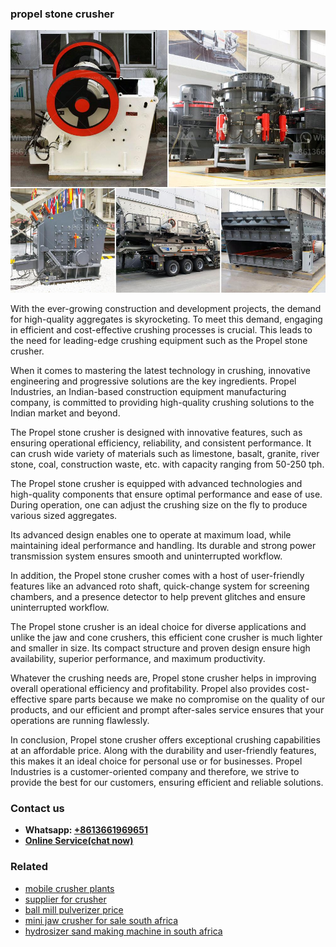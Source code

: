 <h3>propel stone crusher</h3><img src='1708408466.jpg' alt=''><p>With the ever-growing construction and development projects, the demand for high-quality aggregates is skyrocketing. To meet this demand, engaging in efficient and cost-effective crushing processes is crucial. This leads to the need for leading-edge crushing equipment such as the Propel stone crusher.</p><p>When it comes to mastering the latest technology in crushing, innovative engineering and progressive solutions are the key ingredients. Propel Industries, an Indian-based construction equipment manufacturing company, is committed to providing high-quality crushing solutions to the Indian market and beyond.</p><p>The Propel stone crusher is designed with innovative features, such as ensuring operational efficiency, reliability, and consistent performance. It can crush wide variety of materials such as limestone, basalt, granite, river stone, coal, construction waste, etc. with capacity ranging from 50-250 tph.</p><p>The Propel stone crusher is equipped with advanced technologies and high-quality components that ensure optimal performance and ease of use. During operation, one can adjust the crushing size on the fly to produce various sized aggregates.</p><p>Its advanced design enables one to operate at maximum load, while maintaining ideal performance and handling. Its durable and strong power transmission system ensures smooth and uninterrupted workflow.</p><p>In addition, the Propel stone crusher comes with a host of user-friendly features like an advanced roto shaft, quick-change system for screening chambers, and a presence detector to help prevent glitches and ensure uninterrupted workflow.</p><p>The Propel stone crusher is an ideal choice for diverse applications and unlike the jaw and cone crushers, this efficient cone crusher is much lighter and smaller in size. Its compact structure and proven design ensure high availability, superior performance, and maximum productivity.</p><p>Whatever the crushing needs are, Propel stone crusher helps in improving overall operational efficiency and profitability. Propel also provides cost-effective spare parts because we make no compromise on the quality of our products, and our efficient and prompt after-sales service ensures that your operations are running flawlessly.</p><p>In conclusion, Propel stone crusher offers exceptional crushing capabilities at an affordable price. Along with the durability and user-friendly features, this makes it an ideal choice for personal use or for businesses. Propel Industries is a customer-oriented company and therefore, we strive to provide the best for our customers, ensuring efficient and reliable solutions.</p><h3>Contact us</h3><ul><li><strong>Whatsapp:&nbsp;<a href="https://wa.me/8613661969651">+8613661969651</a></strong></li><li><a href="https://swt.shibang-china.com/?git&amp;zhl&amp;propel stone crusher"><strong>Online Service(chat now)</strong></a></li></ul><h3>Related</h3><ul><li><a href='mobile crusher plants.md'>mobile crusher plants</a></li><li><a href='supplier for crusher.md'>supplier for crusher</a></li><li><a href='ball mill pulverizer price.md'>ball mill pulverizer price</a></li><li><a href='mini jaw crusher for sale south africa.md'>mini jaw crusher for sale south africa</a></li><li><a href='hydrosizer sand making machine in south africa.md'>hydrosizer sand making machine in south africa</a></li></ul>